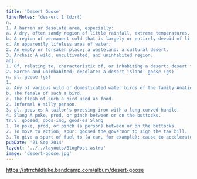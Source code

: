 ```yaml
---
title: 'Desert Goose'
linerNotes: "des·ert 1 (dzrt)
n.
1. A barren or desolate area, especially:
a. A dry, often sandy region of little rainfall, extreme temperatures, and sparse vegetation.
b. A region of permanent cold that is largely or entirely devoid of life.
c. An apparently lifeless area of water.
2. An empty or forsaken place; a wasteland: a cultural desert.
3. Archaic A wild, uncultivated, and uninhabited region.
adj.
1. Of, relating to, characteristic of, or inhabiting a desert: desert fauna.
2. Barren and uninhabited; desolate: a desert island. goose (gs)
n. pl. geese (gs)
1.
a. Any of various wild or domesticated water birds of the family Anatidae, and especially of the genera Anser and Branta, characteristically having a shorter neck than that of a swan and a shorter, more pointed bill than that of a duck.
b. The female of such a bird.
c. The flesh of such a bird used as food.
2. Informal A silly person.
3. pl. goos·es A tailor's pressing iron with a long curved handle.
4. Slang A poke, prod, or pinch between or on the buttocks.
tr.v. goosed, goos·ing, goos·es Slang
1. To poke, prod, or pinch (a person) between or on the buttocks.
2. To move to action; spur: goosed the governor to sign the tax bill.
3. To give a spurt of fuel to (a car, for example); cause to accelerate quickly. 'The pilot goosed his craft, powering away' (Nicholas Proffitt). -----  Long overdue but here it is. The 7th installment of my Cosmic Creatures series. Desert Goose features 12 tracks inspired the music of Jamaica. Nuff reggae, dub and everything in between. Show your love by donating or just listen and let me know what you think. JAMDOWN!"
pubDate: '21 Sep 2014'
layout: '../../layouts/BlogPost.astro'
image: 'desert-goose.jpg'
---
```


https://strrchildluke.bandcamp.com/album/desert-goose
